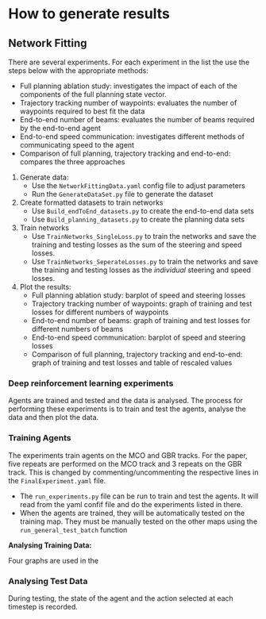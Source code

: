# How to generate results

## Network Fitting

There are several experiments. For each experiment in the list the use the steps below with the appropriate methods:
- Full planning ablation study: investigates the impact of each of the components of the full planning state vector.
- Trajectory tracking number of waypoints: evaluates the number of waypoints required to best fit the data
- End-to-end number of beams: evaluates the number of beams required by the end-to-end agent
- End-to-end speed communication: investigates different methods of communicating speed to the agent
- Comparison of full planning, trajectory tracking and end-to-end: compares the three approaches


1. Generate data: 
    - Use the `NetworkFittingData.yaml` config file to adjust parameters
    - Run the `GenerateDataSet.py` file to generate the dataset
2. Create formatted datasets to train networks
    - Use `Build_endToEnd_datasets.py` to create the end-to-end data sets
    - Use `Build_planning_datasets.py` to create the planning data sets
3. Train networks
    - Use `TrainNetworks_SingleLoss.py` to train the networks and save the training and testing losses as the sum of the steering and speed losses.
    - Use `TrainNetworks_SeperateLosses.py` to train the networks and save the training and testing losses as the *individual* steering and speed losses.
4. Plot the results:
    - Full planning ablation study: barplot of speed and steering losses
    - Trajectory tracking number of waypoints: graph of training and test losses for different numbers of waypoints
    - End-to-end number of beams: graph of training and test losses for different numbers of beams
    - End-to-end speed communication: barplot of speed and steering losses
    - Comparison of full planning, trajectory tracking and end-to-end: graph of training and test losses and table of rescaled values


### Deep reinforcement learning experiments

Agents are trained and tested and the data is analysed.
The process for performing these experiments is to train and test the agents, analyse the data and then plot the data.


### Training Agents

The experiments train agents on the MCO and GBR tracks.
For the paper, five repeats are performed on the MCO track and 3 repeats on the GBR track. This is changed by commenting/uncommenting the respective lines in the `FinalExperiment.yaml` file.
- The `run_experiments.py` file can be run to train and test the agents. It will read from the yaml confif file and do the experiments listed in there.
- When the agents are trained, they will be automatically tested on the training map. They must be manually tested on the other maps using the `run_general_test_batch` function

**Analysing Training Data:**

Four graphs are used in the 

### Analysing Test Data

During testing, the state of the agent and the action selected at each timestep is recorded.



